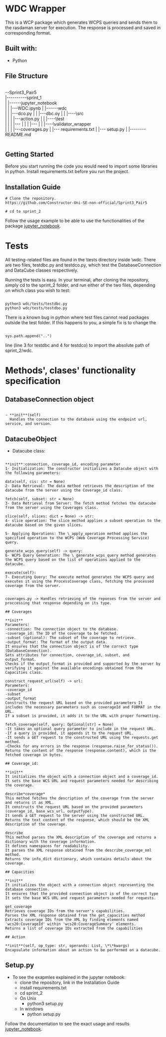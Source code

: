
# WDC Wrapper

This is a WCP package which generates WCPS queries and sends them to the rasdaman server for execution.
The response is processed and saved in corresponding format.

## Built with:

- Python

## File Structure

```

```
\--Sprint3_Pair5\
|--------\--sprint_1\
|         |----\--jupyter_notebook\
|         |     |---WDC.ipynb
|         |----\--wdc\
|         |     |---dco.py
|         |     |---dbc.oy
|         |     |----\src\
|         |     |     |---action.py
|         |     |----\test\
|         |     |     |---
|         |     |     |---
|         |     |----\validator_wrapper\
|         |     |     |---coverages.py
|         |--- requirements.txt
|         |--- setup.py
|         |-------- README.md
```

```

## Getting Started

Before you start running the code you would need to import some libraries in python. Install requirements.txt before you run the project.

## Installation Guide

    # Clone the repository.
    https://github.com/Constructor-Uni-SE-non-official/Sprint3_Pair5

    # cd to sprint_2

Follow the usage example to be able to use the functionalities of the package [jupyter_notebook][1].

[1]: https://github.com/Constructor-Uni-SE-non-official/Sprint3_Pair5/blob/main/sprint_1/jupyter_notebook/WDC.ipynb "jupyter_notebook"

# Tests

All testing-related files are found in the \tests directory inside \wdc. There are two files, testdbc.py and testdco.py, which test the DatabaseConnection and DataCube classes respectively.

Running the tests is easy. In your terminal, after cloning the repository, simply cd to the sprint_2 folder, and run either of the two files, depending on which class you wish to test:

```

python3 wdc/tests/testdbc.py
python3 wdc/tests/testdbo.py

```

There is a known bug in python where test files cannot read packages outside the test folder. If this happens to you, a simple fix is to change the

```

sys.path.append("..")

```

line (line 3 for testdbc and 4 for testdco) to import the absolute path of sprint_2/wdc.

# Methods', clases' functionality specification

## DatabaseConnection object

```

- **init**(self)
  Handles the connection to the database using the endpoint url, service, and version.

```

## DatacubeObject

- Datacube class:

```

**init**:connection, coverage_id, encoding parameter
1- Initialization: The constructor initializes a Datacube object with the following parameters:

data(self, cis: str = None)
2- Data Retrieval: The data method retrieves the description of the datacube from the server using the Coverage_id class.

fetch(self, subset: str = None)
3- Data Retrieval from Server: The fetch method fetches the datacube from the server using the Coverages class.

slice(self, slices: dict = None) -> str:
4- slice operation: The slice method applies a subset operation to the datacube based on the given slices.

5- Applying Operations: The \_apply_operation method applies the specified operation to the WCPS (Web Coverage Processing Service) query.

generate_wcps_query(self) -> query:
6- WCPS Query Generation: The \_generate_wcps_query method generates the WCPS query based on the list of operations applied to the datacube.

execute(self):
7- Executing Query: The execute method generates the WCPS query and executes it using the ProcessCoverage class, fetching the processed coverage from the server.

```

```

coverages.py -> Handles retrieving of the reponses from the server and proccessing that response depending on its type.

## Coverages

**init**
Parameters:
-connection: The connection object to the database.
-coverage_id: The ID of the coverage to be fetched.
-subset (optional): The subset of the coverage to retrieve.
-output_format: The format of the output data.
It ensures that the connection object is of the correct type (DatabaseConnection).
Sets attributes for connection, coverage_id, subset, and output_format.
Checks if the output_format is provided and supported by the server by verifying it against the available encodings obtained from the Capacities class.

construct_request_url(self) -> url:
Parameters:
-coverage_id
-subset
-output_format
Constructs the request URL based on the provided parameters It includes the necessary parameters such as coverageId and FORMAT in the URL.
If a subset is provided, it adds it to the URL with proper formatting.

fetch_coverage(self, query: Optional[str] = None)
-It takes an optional query parameter to include in the request URL.
-If a query is provided, it appends it to the request URL.
-It sends a GET request to the constructed URL using the requests.get method.
-Checks for any errors in the response (response.raise_for_status()).
Returns the content of the response (response.content), which is the fetched coverage in bytes.

## Coverage_id:

**init**
It initializes the object with a connection object and a coverage_id.
It sets the base WCS URL and request parameters needed for describing the coverage.

describe*coverage*
This method fetches the description of the coverage from the server and returns it as XML.
It constructs the request URL based on the provided parameters (coverage_id, base_wcs_url, outputType).
It sends a GET request to the server using the constructed URL.
Returns the text content of the response, which should be the XML description of the coverage.

describe
This method parses the XML description of the coverage and returns a dictionary with the coverage information.
It defines namespaces for readability.
It parses the XML response obtained from the describe_coverage_xml method.
Returns the info_dict dictionary, which contains details about the coverage.

## Capacities

**init**
It initializes the object with a connection object representing the database connection.
It ensures that the provided connection object is of the correct type
It sets the base WCS URL and request parameters needed for requests.

get_coverage
Retrieves coverage IDs from the server's capabilities.
Parses the XML response obtained from the get_capacities method
Extracts coverage IDs from the XML by finding elements named 'wcs20:CoverageId' within 'wcs20:CoverageSummary' elements.
Returns a list of coverage IDs extracted from the capabilities

## Action

**init**(self, op_type: str, operands: List, \*\*kwargs)
Encapsulate information about an action to be performed on a datacube.

```

## Setup.py

- To see the exapmles explained in the jupyter notebook:
  - clone the repository, link in the Installation Guide
  - install requirements.txt
  - cd sprint_2
  - On Unix
    - python3 setup.py
  - In windows
    - python setup.py

Follow the documentation to see the exact usage and results [jupyter_notebook][1].

[1]: https://github.com/Constructor-Uni-SE-non-official/Sprint3_Pair4/blob/main/sprint_1/jupyter_notebook/WDC.ipynb "jupyter_notebook"
```
